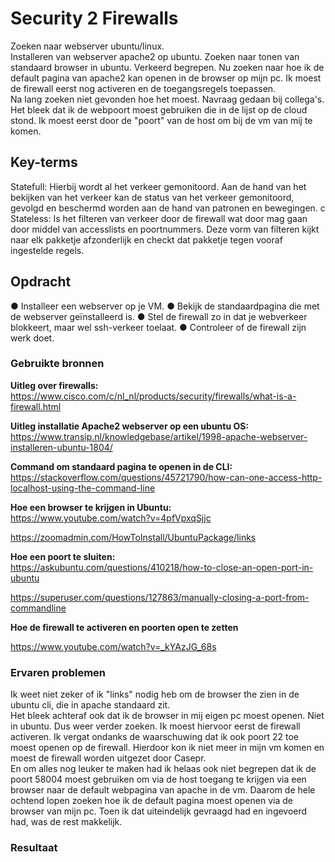 # Security 2 Firewalls
Zoeken naar webserver ubuntu/linux.  
Installeren van webserver apache2 op ubuntu.
Zoeken naar tonen van standaard browser in ubuntu.
Verkeerd begrepen. Nu zoeken naar hoe ik de default pagina van apache2 kan openen in de browser op mijn pc. 
Ik moest de firewall eerst nog activeren en de toegangsregels toepassen.   
Na lang zoeken niet gevonden hoe het moest. Navraag gedaan bij collega's. Het bleek dat ik de webpoort moest gebruiken die in de lijst op de cloud stond. Ik moest eerst door de "poort" van de host om bij de vm van mij te komen.  

## Key-terms
 Statefull: Hierbij wordt al het verkeer gemonitoord. Aan de hand van het bekijken van het verkeer kan de status van het verkeer gemonitoord, gevolgd en beschermd worden aan de hand van patronen en bewegingen. c
 Stateless: Is het filteren van verkeer door de firewall wat door mag gaan door middel van accesslists en poortnummers. Deze vorm van filteren kijkt naar elk pakketje afzonderlijk en checkt dat pakketje tegen vooraf ingestelde regels.   
  



## Opdracht
●	Installeer een webserver op je VM.
●	Bekijk de standaardpagina die met de webserver geïnstalleerd is.
●	Stel de firewall zo in dat je webverkeer blokkeert, maar wel ssh-verkeer toelaat.
●	Controleer of de firewall zijn werk doet.

### Gebruikte bronnen
**Uitleg over firewalls:**
https://www.cisco.com/c/nl_nl/products/security/firewalls/what-is-a-firewall.html 


**Uitleg installatie Apache2 webserver op een ubuntu OS:**  
https://www.transip.nl/knowledgebase/artikel/1998-apache-webserver-installeren-ubuntu-1804/    



**Command om standaard pagina te openen in de CLI:**  
https://stackoverflow.com/questions/45721790/how-can-one-access-http-localhost-using-the-command-line   

**Hoe een browser te krijgen in Ubuntu:**   
https://www.youtube.com/watch?v=4pfVpxqSjjc  

https://zoomadmin.com/HowToInstall/UbuntuPackage/links   

**Hoe een poort te sluiten:**   
https://askubuntu.com/questions/410218/how-to-close-an-open-port-in-ubuntu  

https://superuser.com/questions/127863/manually-closing-a-port-from-commandline   

**Hoe de firewall te activeren en poorten open te zetten**

https://www.youtube.com/watch?v=_kYAzJG_68s  

### Ervaren problemen
Ik weet niet zeker of ik "links" nodig heb om de browser the zien in de ubuntu cli, die in apache standaard zit.   
Het bleek achteraf ook dat ik de browser in mij eigen pc moest openen. Niet in ubuntu. Dus weer verder zoeken.
Ik moest hiervoor eerst de firewall activeren. Ik vergat ondanks de waarschuwing dat ik ook poort 22 toe moest openen op de firewall. Hierdoor kon ik niet meer in mijn vm komen en moest de firewall worden uitgezet door Casepr.  
En om alles nog leuker te maken had ik helaas ook niet begrepen dat ik de poort 58004 moest gebruiken om via de host toegang te krijgen via een browser naar de default webpagina van apache in de vm. Daarom de hele ochtend lopen zoeken hoe ik de default pagina moest openen via de browser van mijn pc. Toen ik dat uiteindelijk gevraagd had en ingevoerd had, was de rest makkelijk. 

### Resultaat
